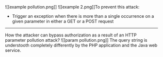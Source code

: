 ![[example pollution.png]]
![[example 2.png]]To prevent this attack:
- Trigger an exception when there is more than a single occurrence on a given parameter in either a GET or a POST request

---
How the attacker can bypass authorization as a result of an HTTP parameter pollution attack?
![[param pollution.png]]
The query string is understooth completely differently by the PHP application and the Java web service.